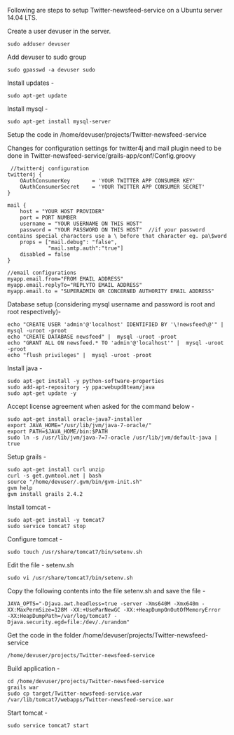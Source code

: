 Following are steps to setup Twitter-newsfeed-service on a Ubuntu server 14.04 LTS.

Create a user devuser in the server.

    sudo adduser devuser

Add devuser to sudo group
    
    sudo gpasswd -a devuser sudo

Install updates -
    
    sudo apt-get update

Install mysql  -

    sudo apt-get install mysql-server
    
Setup the code in /home/devuser/projects/Twitter-newsfeed-service

 Changes for configuration settings for twitter4j and mail plugin need to be done in Twitter-newsfeed-service/grails-app/conf/Config.groovy
 
     //twitter4j configuration
    twitter4j {
        OAuthConsumerKey       = 'YOUR TWITTER APP CONSUMER KEY'
	    OAuthConsumerSecret    = 'YOUR TWITTER APP CONSUMER SECRET'
    }
    
    mail {
        host = "YOUR HOST PROVIDER"
        port = PORT NUMBER
        username = "YOUR USERNAME ON THIS HOST"
        password = "YOUR PASSWORD ON THIS HOST"  //if your password contains special characters use a \ before that character eg. pa\$word
        props = ["mail.debug": "false",
                 "mail.smtp.auth":"true"]
        disabled = false
    }
    
    //email configurations
    myapp.email.from="FROM EMAIL ADDRESS"
    myapp.email.replyTo="REPLYTO EMAIL ADDRESS"
    myapp.email.to = "SUPERADMIN OR CONCERNED AUTHORITY EMAIL ADDRESS"

Database setup (considering mysql username and password is root and root respectively)-

    echo "CREATE USER 'admin'@'localhost' IDENTIFIED BY '\!newsfeed\@'" | mysql -uroot -proot
    echo "CREATE DATABASE newsfeed" |  mysql -uroot -proot
    echo "GRANT ALL ON newsfeed.* TO 'admin'@'localhost'" |  mysql -uroot -proot
    echo "flush privileges" |  mysql -uroot -proot

Install java -
 
    sudo apt-get install -y python-software-properties  
    sudo add-apt-repository -y ppa:webupd8team/java  
    sudo apt-get update -y
    
Accept license agreement when asked for the command below -

    sudo apt-get install oracle-java7-installer
    export JAVA_HOME="/usr/lib/jvm/java-7-oracle/"
    export PATH=$JAVA_HOME/bin:$PATH
    sudo ln -s /usr/lib/jvm/java-7=7-oracle /usr/lib/jvm/default-java | true

Setup grails -

    sudo apt-get install curl unzip
    curl -s get.gvmtool.net | bash
    source "/home/devuser/.gvm/bin/gvm-init.sh"
    gvm help
    gvm install grails 2.4.2

Install tomcat -

    sudo apt-get install -y tomcat7
    sudo service tomcat7 stop

Configure tomcat -

    sudo touch /usr/share/tomcat7/bin/setenv.sh

Edit the file - setenv.sh

    sudo vi /usr/share/tomcat7/bin/setenv.sh
    
Copy the following contents into the file setenv.sh and save the file -

    JAVA_OPTS="-Djava.awt.headless=true -server -Xms640M -Xmx640m -XX:MaxPermSize=128M -XX:+UseParNewGC -XX:+HeapDumpOnOutOfMemoryError  -XX:HeapDumpPath=/var/log/tomcat7 -Djava.security.egd=file:/dev/./urandom"

Get the code in the folder /home/devuser/projects/Twitter-newsfeed-service

    /home/devuser/projects/Twitter-newsfeed-service


Build application -
   
    cd /home/devuser/projects/Twitter-newsfeed-service
    grails war
    sudo cp target/Twitter-newsfeed-service.war /var/lib/tomcat7/webapps/Twitter-newsfeed-service.war

Start tomcat -

    sudo service tomcat7 start
    
